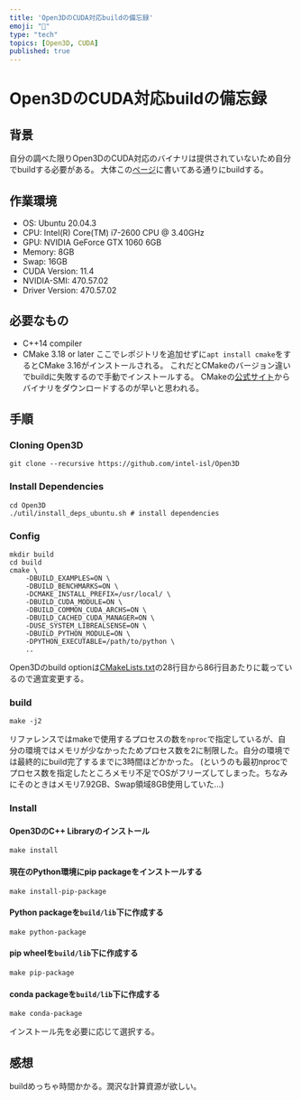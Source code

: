 ```yaml
---
title: 'Open3DのCUDA対応buildの備忘録'
emoji: "🙂"
type: "tech"
topics: [Open3D, CUDA]
published: true
---
```


# Open3DのCUDA対応buildの備忘録
## 背景
自分の調べた限りOpen3DのCUDA対応のバイナリは提供されていないため自分でbuildする必要がある。
大体この[ページ](http://www.open3d.org/docs/release/compilation.html)に書いてある通りにbuildする。

## 作業環境
- OS: Ubuntu 20.04.3
- CPU: Intel(R) Core(TM) i7-2600 CPU @ 3.40GHz
- GPU: NVIDIA GeForce GTX 1060 6GB
- Memory: 8GB
- Swap: 16GB
- CUDA Version: 11.4  
- NVIDIA-SMI: 470.57.02
- Driver Version: 470.57.02

## 必要なもの
- C++14 compiler
- CMake 3.18 or later
ここでレポジトリを追加せずに`apt install cmake`をするとCMake 3.16がインストールされる。
これだとCMakeのバージョン違いでbuildに失敗するので手動でインストールする。
CMakeの[公式サイト](https://cmake.org/download/)からバイナリをダウンロードするのが早いと思われる。

## 手順
### Cloning Open3D
```
git clone --recursive https://github.com/intel-isl/Open3D
```

### Install Dependencies
```
cd Open3D
./util/install_deps_ubuntu.sh # install dependencies
```

### Config
```
mkdir build
cd build
cmake \
    -DBUILD_EXAMPLES=ON \
    -DBUILD_BENCHMARKS=ON \
    -DCMAKE_INSTALL_PREFIX=/usr/local/ \
    -DBUILD_CUDA_MODULE=ON \
    -DBUILD_COMMON_CUDA_ARCHS=ON \
    -DBUILD_CACHED_CUDA_MANAGER=ON \
    -DUSE_SYSTEM_LIBREALSENSE=ON \
    -DBUILD_PYTHON_MODULE=ON \
    -DPYTHON_EXECUTABLE=/path/to/python \
    ..
```
Open3Dのbuild optionは[CMakeLists.txt](https://github.com/isl-org/Open3D/blob/master/CMakeLists.txt)の28行目から86行目あたりに載っているので適宜変更する。

### build
```
make -j2
```
リファレンスではmakeで使用するプロセスの数を`nproc`で指定しているが、自分の環境ではメモリが少なかったためプロセス数を2に制限した。自分の環境では最終的にbuild完了するまでに3時間ほどかかった。
(というのも最初nprocでプロセス数を指定したところメモリ不足でOSがフリーズしてしまった。ちなみにそのときはメモリ7.92GB、Swap領域8GB使用していた...)

### Install
#### Open3DのC++ Libraryのインストール
```
make install
```

#### 現在のPython環境にpip packageをインストールする
```
make install-pip-package
```

#### Python packageを`build/lib`下に作成する
```
make python-package
```

#### pip wheelを`build/lib`下に作成する
```
make pip-package
```

#### conda packageを`build/lib`下に作成する
```
make conda-package
```
インストール先を必要に応じて選択する。

## 感想
buildめっちゃ時間かかる。潤沢な計算資源が欲しい。
